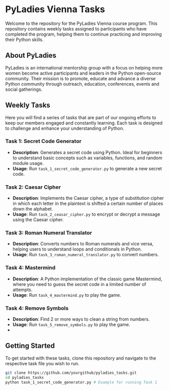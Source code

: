# PyLadies Vienna Tasks

Welcome to the repository for the PyLadies Vienna course program. This repository contains weekly tasks assigned to participants who have completed the program, helping them to continue practicing and improving their Python skills.

## About PyLadies

PyLadies is an international mentorship group with a focus on helping more women become active participants and leaders in the Python open-source community. Their mission is to promote, educate and advance a diverse Python community through outreach, education, conferences, events and social gatherings.

## Weekly Tasks

Here you will find a series of tasks that are part of our ongoing efforts to keep our members engaged and constantly learning. Each task is designed to challenge and enhance your understanding of Python.

### Task 1: Secret Code Generator
- **Description**: Generates a secret code using Python. Ideal for beginners to understand basic concepts such as variables, functions, and random module usage.
- **Usage**: Run `task_1_secret_code_generator.py` to generate a new secret code.

### Task 2: Caesar Cipher
- **Description**: Implements the Caesar cipher, a type of substitution cipher in which each letter in the plaintext is shifted a certain number of places down the alphabet.
- **Usage**: Run `task_2_ceasar_cipher.py` to encrypt or decrypt a message using the Caesar cipher.

### Task 3: Roman Numeral Translator
- **Description**: Converts numbers to Roman numerals and vice versa, helping users to understand loops and conditionals in Python.
- **Usage**: Run `task_3_roman_numeral_translator.py` to convert numbers.

### Task 4: Mastermind
- **Description**: A Python implementation of the classic game Mastermind, where you need to guess the secret code in a limited number of attempts.
- **Usage**: Run `task_4_mastermind.py` to play the game.

### Task 4: Remove Symbols
- **Description**: Find 2 or more ways to clean a string from numbers.
- **Usage**: Run `task_5_remove_symbols.py` to play the game.
- 
## Getting Started

To get started with these tasks, clone this repository and navigate to the respective task file you wish to run.

```bash
git clone https://github.com/yourgithub/pyladies_tasks.git
cd pyladies_tasks
python task_1_secret_code_generator.py # Example for running Task 1
